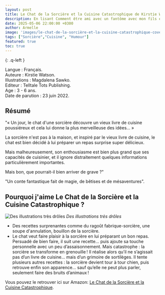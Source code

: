 ```yaml
---
layout: post
title: Le Chat de la Sorcière et la Cuisine Catastrophique de Kirstie Watson et Magdalena Sawko 
description: En lisant Comment être ami avec un fantôme avec mon fils et mon neveu, ma belle-sœur m’a alors conseillé Le chat de la sorcière et la cuisine catastrophique, qu’elle a trouvé tout aussi amusant.
date: 2025-05-06 22:00:00 +0300
author: Armelle
image: 'images/le-chat-de-la-sorcière-et-la-cuisine-catastrophique-cover.jpg'
tags: ["Sorcière","Cuisine", "Humour"]
featured: true
toc: true
---
```


{: .q-left }

Langue : Français.   
Auteure : Kirstie Watson.                  
Illustrations : Magdalena Sawko.      
Editeur : Telltale Tots Publishing.           
Age : 3 - 6 ans.    
Date de parution : 23 juin 2022.

## Résumé

"« Un jour, le chat d'une sorcière découvre un vieux livre de cuisine poussiéreux et cela lui donne la plus merveilleuse des idées... »

La sorcière n'est pas à la maison, et inspiré par le vieux livre de cuisine, le chat est bien décidé à lui préparer un repas surprise super délicieux.

Mais malheureusement, son enthousiasme est bien plus grand que ses capacités de cuisinier, et il ignore distraitement quelques informations particulièrement importantes.

Mais bon, que pourrait-il bien arriver de grave ?"

"Un conte fantastique fait de magie, de bêtises et de mésaventures".


## Pourquoi j'aime Le Chat de la Sorcière et la Cuisine Catastrophique ?

![Des illustrations très drôles](images/le-chat-de-la-sorcière-et-la-cuisine-catastrophique-int.jpg)
*Des illustrations très drôles*
- Des recettes surprenantes comme du ragoût fabrique-sorcière, une soupe d'annulation, bouillon de la sorcière.
- Le chat veut faire plaisir à la sorcière en lui préparant un bon repas. Persuadé de bien faire, il suit une recette… puis ajoute sa touche personnelle avec un peu d’assaisonnement. Mais catastrophe : la sorcière se transforme en grenouille ! Il réalise alors qu’il ne s’agissait pas d’un livre de cuisine… mais d’un grimoire de sortilèges. Il tente plusieurs autres recettes : la sorcière devient tour à tour chien, puis retrouve enfin son apparence… sauf qu’elle ne peut plus parler, seulement faire des bruits d’animaux !

Vous pouvez le retrouver ici sur Amazon: [Le Chat de la Sorcière et la Cuisine Catastrophique](https://amzn.to/4kOprSa). 





